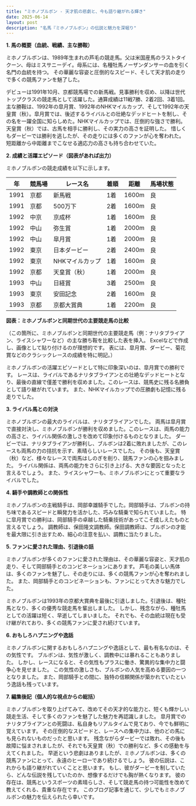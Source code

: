 ```yaml
---
title: "ミホノブルボン - 天才肌の悲劇と、今も語り継がれる輝き"
date: 2025-06-14
layout: post
description: "名馬『ミホノブルボン』の伝説と魅力を深堀り"
---
```


**1. 馬の概要（血統、戦績、主な勝鞍）**

ミホノブルボンは、1989年生まれの芦毛の競走馬。父は米国産馬のラストタイクーン、母はミスサニーデイ。母系には、名種牡馬ノーザンダンサーの血を引く名門の血統を持つ。  その華麗な容姿と圧倒的なスピード、そして天才肌の走りで多くの競馬ファンを魅了した。

デビューは1991年10月、京都競馬場での新馬戦。見事勝利を収め、以降は世代トップクラスの競走馬として活躍した。通算成績は11戦7勝、2着2回、3着1回。主な勝鞍は、1992年の皐月賞、1992年のNHKマイルカップ、そして1992年の天皇賞（秋）。皐月賞では、後述するライバルとの壮絶なデッドヒートを制し、その名を一躍全国に知らしめた。NHKマイルカップでは、圧倒的な強さで勝利。天皇賞（秋）では、古馬を相手に勝利し、その実力の高さを証明した。  惜しくもダービーでは勝利を逃したが、その走りには多くのファンが心を奪われた。  短距離から中距離までこなせる適応力の高さも持ち合わせていた。


**2. 成績と活躍エピソード（図表があれば出力）**

ミホノブルボンの競走成績を以下に示します。

| 年 | 競馬場 | レース名 | 着順 | 距離 | 馬場状態 |
|---|---|---|---|---|---|
| 1991 | 京都 | 新馬戦 | 1着 | 1600m | 良 |
| 1991 | 京都 | 500万下 | 2着 | 1600m | 良 |
| 1992 | 中京 | 京成杯 | 1着 | 1600m | 良 |
| 1992 | 中山 | 弥生賞 | 1着 | 2000m | 良 |
| 1992 | 中山 | 皐月賞 | 1着 | 2000m | 良 |
| 1992 | 東京 | 日本ダービー | 2着 | 2400m | 良 |
| 1992 | 東京 | NHKマイルカップ | 1着 | 1600m | 良 |
| 1992 | 京都 | 天皇賞（秋） | 1着 | 2000m | 良 |
| 1993 | 中山 | 日経賞 | 3着 | 2500m | 良 |
| 1993 | 東京 | 安田記念 | 2着 | 1600m | 良 |
| 1993 | 京都 | 京都大賞典 | 1着 | 2200m | 良 |


**図表：ミホノブルボンと同期世代の主要競走馬の比較**

（この箇所に、ミホノブルボンと同期世代の主要競走馬（例：ナリタブライアン、ライスシャワーなど）の主な勝ち鞍を比較した表を挿入。  Excelなどで作成し、画像として貼り付けるのが理想的です。 表には、皐月賞、ダービー、菊花賞などのクラシックレースの成績を特に明記。）


ミホノブルボンの活躍エピソードとして特に印象深いのは、皐月賞での勝利です。  レースは、ライバルであるナリタブライアンとの壮絶なデッドヒートとなり、最後の直線で僅差で勝利を収めました。このレースは、競馬史に残る名勝負として語り継がれています。  また、NHKマイルカップでの圧勝劇も記憶に残る走りでした。


**3. ライバル馬との対決**

ミホノブルボンの最大のライバルは、ナリタブライアンでした。  両馬は皐月賞で直接対決し、ミホノブルボンが勝利を収めました。このレースは、両馬の能力の高さと、ライバル関係の激しさを改めて印象付けるものとなりました。  ダービーでは、ナリタブライアンが勝利し、ブルボンは2着に敗れましたが、このレースも両馬の力の拮抗を示す、素晴らしいレースでした。  その後も、天皇賞（秋）など、様々なレースで両馬はしのぎを削り、競馬ファンの心を掴みました。  ライバル関係は、両馬の能力をさらに引き上げる、大きな要因となったと言えるでしょう。  また、ライスシャワーも、ミホノブルボンにとって重要なライバルでした。


**4. 騎手や調教師との関係性**

ミホノブルボンの主戦騎手は、岡部幸雄騎手でした。岡部騎手は、ブルボンの持ち味であるスピードと瞬発力を活かした、巧みな騎乗で知られていました。  特に皐月賞での勝利は、岡部騎手の卓越した騎乗技術があってこそ成しえたものと言えるでしょう。  調教師は、保田隆文調教師。保田調教師は、ブルボンの才能を最大限に引き出すため、細心の注意を払い、調教に当たりました。


**5. ファンに愛された理由、引退後の話**

ミホノブルボンが多くのファンに愛された理由は、その華麗な容姿と、天才肌の走り、そして岡部騎手とのコンビネーションにあります。  芦毛の美しい馬体は、多くのファンを魅了し、その走りには、多くの競馬ファンが心を奪われました。  また、岡部騎手とのコンビネーションも、ファンにとって大きな魅力でした。

ミホノブルボンは1993年の京都大賞典を最後に引退しました。引退後は、種牡馬となり、多くの優秀な競走馬を輩出しました。  しかし、残念ながら、種牡馬としての活躍は短く、早逝してしまいました。  それでも、その血統は現在も受け継がれており、多くの競馬ファンに愛され続けています。


**6. おもしろハプニングや逸話**

ミホノブルボンに関するおもしろハプニングや逸話として、最も有名なのは、その気性です。  ブルボンは、気性が激しく、調教中には暴れることもありました。  しかし、レースになると、その気性もプラスに働き、驚異的な集中力と闘争心を見せました。  この気性の激しさも、ブルボンの人気を高める要因の一つとなりました。  また、岡部騎手との間に、独特の信頼関係が築かれていたという逸話も残っています。


**7. 編集後記（個人的な視点からの総括）**

ミホノブルボンを取り上げてみて、改めてその天才的な能力と、短くも輝かしい競走生活、そして多くのファンを魅了した魅力を再認識しました。  皐月賞でのナリタブライアンとの死闘は、私自身もリアルタイムで見ており、今でも鮮明に覚えています。  その圧倒的なスピードと、レースへの集中力は、他のどの馬にも見られないものだったと思います。  残念ながらダービーでは敗れ、その後も故障に悩まされましたが、それでも天皇賞（秋）での勝利など、多くの感動を与えてくれました。  早逝という悲劇はありましたが、ミホノブルボンは、多くの競馬ファンにとって、永遠のヒーローであり続けるでしょう。  彼の伝説は、これからも語り継がれていくことと思います。  もし、彼がダービーを制していたら、どんな伝説を残していたのか、想像するだけでも胸が熱くなります。  彼の存在は、競馬というスポーツの素晴らしさ、そして競走馬の持つ可能性を改めて教えてくれる、貴重な存在です。  このブログ記事を通じて、少しでもミホノブルボンの魅力を伝えられたら幸いです。
